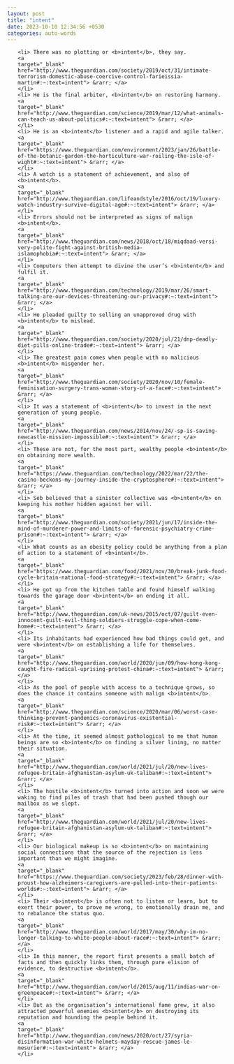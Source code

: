 ```yaml
---
layout: post
title: "intent"
date: 2023-10-10 12:34:56 +0530
categories: auto-words
---
```

<ol>

    <li> There was no plotting or <b>intent</b>, they say.
    <a 
    target="_blank" 
    href="http://www.theguardian.com/society/2019/oct/31/intimate-terrorism-domestic-abuse-coercive-control-farieissia-martin#:~:text=intent"> &rarr; </a>
    </li>
    <li> He is the final arbiter, <b>intent</b> on restoring harmony.
    <a 
    target="_blank" 
    href="http://www.theguardian.com/science/2019/mar/12/what-animals-can-teach-us-about-politics#:~:text=intent"> &rarr; </a>
    </li>
    <li> He is an <b>intent</b> listener and a rapid and agile talker.
    <a 
    target="_blank" 
    href="https://www.theguardian.com/environment/2023/jan/26/battle-of-the-botanic-garden-the-horticulture-war-roiling-the-isle-of-wight#:~:text=intent"> &rarr; </a>
    </li>
    <li> A watch is a statement of achievement, and also of <b>intent</b>.
    <a 
    target="_blank" 
    href="http://www.theguardian.com/lifeandstyle/2016/oct/19/luxury-watch-industry-survive-digital-age#:~:text=intent"> &rarr; </a>
    </li>
    <li> Errors should not be interpreted as signs of malign <b>intent</b>.
    <a 
    target="_blank" 
    href="http://www.theguardian.com/news/2018/oct/18/miqdaad-versi-very-polite-fight-against-british-media-islamophobia#:~:text=intent"> &rarr; </a>
    </li>
    <li> Computers then attempt to divine the user’s <b>intent</b> and fulfil it.
    <a 
    target="_blank" 
    href="http://www.theguardian.com/technology/2019/mar/26/smart-talking-are-our-devices-threatening-our-privacy#:~:text=intent"> &rarr; </a>
    </li>
    <li> He pleaded guilty to selling an unapproved drug with <b>intent</b> to mislead.
    <a 
    target="_blank" 
    href="http://www.theguardian.com/society/2020/jul/21/dnp-deadly-diet-pills-online-trade#:~:text=intent"> &rarr; </a>
    </li>
    <li> The greatest pain comes when people with no malicious <b>intent</b> misgender her.
    <a 
    target="_blank" 
    href="http://www.theguardian.com/society/2020/nov/10/female-feminisation-surgery-trans-woman-story-of-a-face#:~:text=intent"> &rarr; </a>
    </li>
    <li> It was a statement of <b>intent</b> to invest in the next generation of young people.
    <a 
    target="_blank" 
    href="http://www.theguardian.com/news/2014/nov/24/-sp-is-saving-newcastle-mission-impossible#:~:text=intent"> &rarr; </a>
    </li>
    <li> These are not, for the most part, wealthy people <b>intent</b> on obtaining more wealth.
    <a 
    target="_blank" 
    href="https://www.theguardian.com/technology/2022/mar/22/the-casino-beckons-my-journey-inside-the-cryptosphere#:~:text=intent"> &rarr; </a>
    </li>
    <li> Seb believed that a sinister collective was <b>intent</b> on keeping his mother hidden against her will.
    <a 
    target="_blank" 
    href="http://www.theguardian.com/society/2021/jun/17/inside-the-mind-of-murderer-power-and-limits-of-forensic-psychiatry-crime-prison#:~:text=intent"> &rarr; </a>
    </li>
    <li> What counts as an obesity policy could be anything from a plan of action to a statement of <b>intent</b>.
    <a 
    target="_blank" 
    href="https://www.theguardian.com/food/2021/nov/30/break-junk-food-cycle-britain-national-food-strategy#:~:text=intent"> &rarr; </a>
    </li>
    <li> He got up from the kitchen table and found himself walking towards the garage door <b>intent</b> on ending it all.
    <a 
    target="_blank" 
    href="http://www.theguardian.com/uk-news/2015/oct/07/guilt-even-innocent-guilt-evil-thing-soldiers-struggle-cope-when-come-home#:~:text=intent"> &rarr; </a>
    </li>
    <li> Its inhabitants had experienced how bad things could get, and were <b>intent</b> on establishing a life for themselves.
    <a 
    target="_blank" 
    href="http://www.theguardian.com/world/2020/jun/09/how-hong-kong-caught-fire-radical-uprising-protest-china#:~:text=intent"> &rarr; </a>
    </li>
    <li> As the pool of people with access to a technique grows, so does the chance it contains someone with malign <b>intent</b>.
    <a 
    target="_blank" 
    href="http://www.theguardian.com/science/2020/mar/06/worst-case-thinking-prevent-pandemics-coronavirus-existential-risk#:~:text=intent"> &rarr; </a>
    </li>
    <li> At the time, it seemed almost pathological to me that human beings are so <b>intent</b> on finding a silver lining, no matter their situation.
    <a 
    target="_blank" 
    href="http://www.theguardian.com/world/2021/jul/20/new-lives-refugee-britain-afghanistan-asylum-uk-taliban#:~:text=intent"> &rarr; </a>
    </li>
    <li> The hostile <b>intent</b> turned into action and soon we were waking to find piles of trash that had been pushed though our mailbox as we slept.
    <a 
    target="_blank" 
    href="http://www.theguardian.com/world/2021/jul/20/new-lives-refugee-britain-afghanistan-asylum-uk-taliban#:~:text=intent"> &rarr; </a>
    </li>
    <li> Our biological makeup is so <b>intent</b> on maintaining social connections that the source of the rejection is less important than we might imagine.
    <a 
    target="_blank" 
    href="https://www.theguardian.com/society/2023/feb/28/dinner-with-proust-how-alzheimers-caregivers-are-pulled-into-their-patients-worlds#:~:text=intent"> &rarr; </a>
    </li>
    <li> Their <b>intent</b> is often not to listen or learn, but to exert their power, to prove me wrong, to emotionally drain me, and to rebalance the status quo.
    <a 
    target="_blank" 
    href="http://www.theguardian.com/world/2017/may/30/why-im-no-longer-talking-to-white-people-about-race#:~:text=intent"> &rarr; </a>
    </li>
    <li> In this manner, the report first presents a small batch of facts and then quickly links them, through pure elision of evidence, to destructive <b>intent</b>.
    <a 
    target="_blank" 
    href="http://www.theguardian.com/world/2015/aug/11/indias-war-on-greenpeace#:~:text=intent"> &rarr; </a>
    </li>
    <li> But as the organisation’s international fame grew, it also attracted powerful enemies <b>intent</b> on destroying its reputation and hounding the people behind it.
    <a 
    target="_blank" 
    href="http://www.theguardian.com/news/2020/oct/27/syria-disinformation-war-white-helmets-mayday-rescue-james-le-mesurier#:~:text=intent"> &rarr; </a>
    </li>